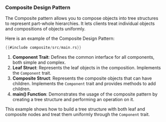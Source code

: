 ### Composite Design Pattern

The Composite pattern allows you to compose objects into tree structures to represent part-whole hierarchies. It lets clients treat individual objects and compositions of objects uniformly.

Here is an example of the Composite Design Pattern:

```rust
{{#include composite/src/main.rs}}
```

1. **Component Trait**: Defines the common interface for all components, both simple and complex.
2. **Leaf Struct**: Represents the leaf objects in the composition. Implements the `Component` trait.
3. **Composite Struct**: Represents the composite objects that can have children. Implements the `Component` trait and provides methods to add children.
4. **main() Function**: Demonstrates the usage of the composite pattern by creating a tree structure and performing an operation on it.

This example shows how to build a tree structure with both leaf and composite nodes and treat them uniformly through the `Component` trait.